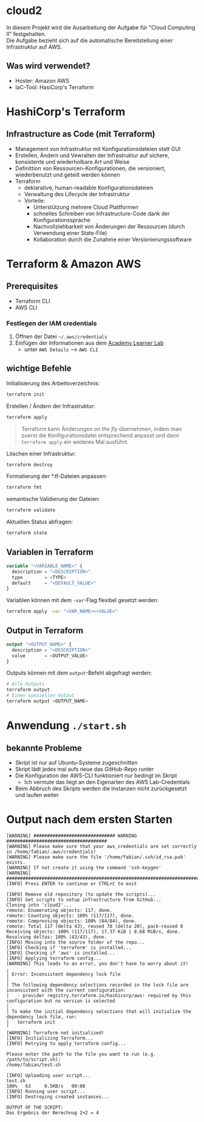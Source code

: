 # cloud2
In diesem Projekt wird die Ausarbeitung der Aufgabe für "Cloud Computing II" festgehalten.  
Die Aufgabe bezieht sich auf die automatische Bereitstellung einer Infrastruktur auf AWS.

## Was wird verwendet?
- Hoster: Amazon AWS
- IaC-Tool: HasiCorp's Terraform

# HashiCorp's Terraform
## Infrastructure as Code (mit Terraform)
- Management von Infrastruktur mit Konfigurationsdateien statt GUI
- Erstellen, Ändern und Vewralten der Infrastruktur auf sichere, konsistente und wiederholbare Art und Weise
- Definittion von Ressourcen-Konfigurationen, die versioniert, wiederbenutzt und geteilt werden können
- Terraform
    - deklarative, human-readable Konfigurationsdateien
    - Verwaltung des Lifecycle der Infrastruktur
    - Vorteile:
        - Unterstützung mehrere Cloud Plattformen
        - schnelles Schreiben von Infrastructure-Code dank der Konfigurationssprache
        - Nachvollziehbarkeit von Änderungen der Ressourcen (durch Verwendung einer State-File)
        - Kollaboration durch die Zunahme einer Versionierungssoftware

# Terraform & Amazon AWS
## Prerequisites
- Terraform CLI
- AWS CLI

### Festlegen der IAM credentials
1. Öffnen der Datei `~/.aws/credentials`
2. Einfügen der Informationen aus dem [Academy Learner Lab](https://awsacademy.instructure.com/courses/62501/modules/items/5523579)
    - unter `AWS Details` --> `AWS CLI`

## wichtige Befehle
Initialisierung des Arbeitsverzeichnis:
```bash
terraform init
```
Erstellen / Ändern der Infrastruktur:
```bash
terraform apply
```  
> Terraform kann Änderungen *on the fly* übernehmen, indem man zuerst die Konfigurationsdatei entsprechend anpasst und dann `terraform apply` ein weiteres Mal ausführt.

Löschen einer Infrastruktur:
```bash
terraform destroy
```

Formatierung der *.tf-Dateien anpassen:
```bash
terraform fmt
```
semantische Validierung der Dateien:
```bash
terraform validate
```
Aktuellen Status abfragen:
```bash
terraform state
```

## Variablen in Terraform
```terraform
variable "<VARIABLE_NAME>" {
  description = "<DESCRIPTION>"
  type        = <TYPE>
  default     = "<DEFAULT_VALUE>"
}
```
Variablen können mit dem `-var`-Flag flexibel gesetzt werden:
```bash
terraform apply -var "<VAR_NAME>=<VALUE>"
```

## Output in Terraform
```terraform
output "<OUTPUT_NAME>" {
  description = "<DESCRIPTION>"
  value       = <OUTPUT_VALUE>
}
```
Outputs können mit dem `output`-Befehl abgefragt werden:
```bash
# Alle Outputs
terraform output
# Einen speziellen Output
terraform output <OUTPUT_NAME>
```

# Anwendung `./start.sh`
## bekannte Probleme
- Skript ist nur auf Ubuntu-Systeme zugeschnitten
- Skript lädt jedes mal aufs neue das GitHub-Repo runter
- Die Konfiguration der AWS-CLI funktioniert nur bedingt im Skript
  - Ich vermute das liegt an den Eigenarten des AWS Lab-Credentials
- Beim Abbruch des Skripts werden die Instanzen nicht zurückgesetzt und laufen weiter

# Output nach dem ersten Starten
```text
[WARNING] ############################## WARNING #####################################
[WARNING] Please make sure that your aws_credentials are set correctly in /home/fabian/.aws/credentials!
[WARNING] Please make sure the file '/home/fabian/.ssh/id_rsa.pub' exists.
[WARNING] If not create it using the command 'ssh-keygen' 
[WARNING] ############################################################################
[INFO] Press ENTER to continue or CTRL+C to exit

[INFO] Remove old repository (to update the scripts)...
[INFO] Get scripts to setup infrastructure from GitHub...
Cloning into 'cloud2'...
remote: Enumerating objects: 117, done.
remote: Counting objects: 100% (117/117), done.
remote: Compressing objects: 100% (84/84), done.
remote: Total 117 (delta 43), reused 78 (delta 20), pack-reused 0
Receiving objects: 100% (117/117), 17.37 KiB | 8.68 MiB/s, done.
Resolving deltas: 100% (43/43), done.
[INFO] Moving into the source folder of the repo...
[INFO] Checking if 'terraform' is installed...
[INFO] Checking if 'aws' is installed...
[INFO] Applying terraform config...
[WARNING] This leads to an error, you don't have to worry about it!
╷
│ Error: Inconsistent dependency lock file
│ 
│ The following dependency selections recorded in the lock file are inconsistent with the current configuration:
│   - provider registry.terraform.io/hashicorp/aws: required by this configuration but no version is selected
│ 
│ To make the initial dependency selections that will initialize the dependency lock file, run:
│   terraform init
╵
[WARNING] Terraform not initialized!
[INFO] Initializing Terraform...
[INFO] Retrying to apply terraform config...

Please enter the path to the file you want to run (e.g. /path/to/script.sh):
/home/fabian/test.sh                                        

[INFO] Uploading user script...
test.sh                                                                                                                                                    100%   63     0.5KB/s   00:00    
[INFO] Running user script...
[INFO] Destroying created instances...

OUTPUT OF THE SCRIPT:
Das Ergebnis der Berechnug 2+2 = 4
```
